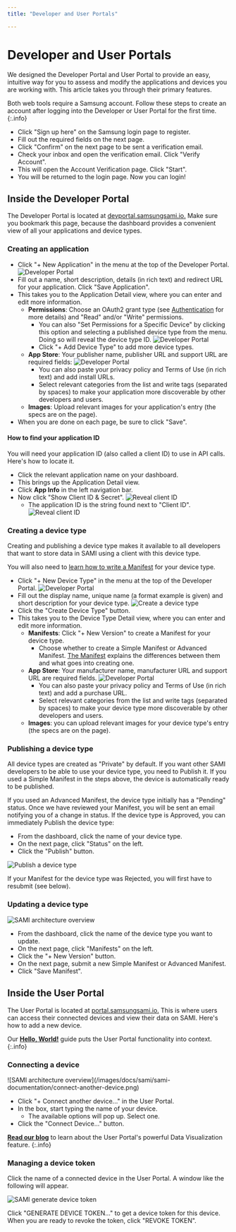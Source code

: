 ```yaml
---
title: "Developer and User Portals"

---
```

# Developer and User Portals

We designed the Developer Portal and User Portal to provide an easy, intuitive way for you to assess and modify the applications and devices you are working with. This article takes you through their primary features.

Both web tools require a Samsung account. Follow these steps to create an account after logging into the Developer or User Portal for the first time.
{:.info}

- Click "Sign up here" on the Samsung login page to register.
- Fill out the required fields on the next page.
- Click "Confirm" on the next page to be sent a verification email.
- Check your inbox and open the verification email. Click "Verify Account".
- This will open the Account Verification page. Click "Start".
- You will be returned to the login page. Now you can login!

## Inside the Developer Portal

The Developer Portal is located at [devportal.samsungsami.io.](http://devportal.samsungsami.io) Make sure you bookmark this page, because the dashboard provides a convenient view of all your applications and device types.

### Creating an application

- Click "+ New Application" in the menu at the top of the Developer Portal.
![Developer Portal](/images/docs/sami/sami-documentation/devportal-dashboard-createnew.png)
- Fill out a name, short description, details (in rich text) and redirect URL for your application. Click "Save Application". 
- This takes you to the Application Detail view, where you can enter and edit more information.
  - **Permissions**: Choose an OAuth2 grant type (see [Authentication](/sami/sami-documentation/authentication.html) for more details) and "Read" and/or "Write" permissions.
    - You can also "Set Permissions for a Specific Device" by clicking this option and selecting a published device type from the menu. Doing so will reveal the device type ID.
    ![Developer Portal](/images/docs/sami/sami-documentation/devportal-application-adddevicetype.png)
    - Click "+ Add Device Type" to add more device types.
  - **App Store**: Your publisher name, publisher URL and support URL are required fields:
    ![Developer Portal](/images/docs/sami/sami-documentation/devportal-application-pubinfo.png)
    - You can also paste your privacy policy and Terms of Use (in rich text) and add install URLs. 
    - Select relevant categories from the list and write tags (separated by spaces) to make your application more discoverable by other developers and users.
  - **Images**: Upload relevant images for your application's entry (the specs are on the page).
- When you are done on each page, be sure to click "Save".

#### How to find your application ID

You will need your application ID (also called a client ID) to use in API calls. Here's how to locate it.

- Click the relevant application name on your dashboard.
- This brings up the Application Detail view.
- Click **App Info** in the left navigation bar.
- Now click "Show Client ID & Secret".
![Reveal client ID](/images/docs/sami/sami-documentation/devportal-application-clientid.png)
  - The application ID is the string found next to "Client ID".
![Reveal client ID](/images/docs/sami/sami-documentation/application-client-id-reveal-3.png)

### Creating a device type

Creating and publishing a device type makes it available to all developers that want to store data in SAMI using a client with this device type.

You will also need to [learn how to write a Manifest](/sami/sami-documentation/the-manifest.html) for your device type. 

- Click "+ New Device Type" in the menu at the top of the Developer Portal.
![Developer Portal](/images/docs/sami/sami-documentation/devportal-dashboard-createnew.png)
- Fill out the display name, unique name (a format example is given) and short description for your device type.
  ![Create a device type](/images/docs/sami/sami-documentation/devportal_newdevicetype.png)
- Click the "Create Device Type" button.
- This takes you to the Device Type Detail view, where you can enter and edit more information.
  - **Manifests**: Click "+ New Version" to create a Manifest for your device type.
    - Choose whether to create a Simple Manifest or Advanced Manifest. [The Manifest](/sami/sami-documentation/the-manifest.html) explains the differences between them and what goes into creating one.
  - **App Store**: Your manufacturer name, manufacturer URL and support URL are required fields.
    ![Developer Portal](/images/docs/sami/sami-documentation/devportal-application-manuinfo.png)
    - You can also paste your privacy policy and Terms of Use (in rich text) and add a purchase URL. 
    - Select relevant categories from the list and write tags (separated by spaces) to make your device type more discoverable by other developers and users.
  - **Images**: you can upload relevant images for your device type's entry (the specs are on the page).

### Publishing a device type

All device types are created as "Private" by default. If you want other SAMI developers to be able to use your device type, you need to Publish it. If you used a Simple Manifest in the steps above, the device is automatically ready to be published. 

If you used an Advanced Manifest, the device type initially has a "Pending" status. Once we have reviewed your Manifest, you will be sent an email notifying you of a change in status. If the device type is Approved, you can immediately Publish the device type:

  - From the dashboard, click the name of your device type.
  - On the next page, click "Status" on the left.
  - Click the "Publish" button.

![Publish a device type](/images/docs/sami/sami-documentation/publish-device-type.png)

If your Manifest for the device type was Rejected, you will first have to resubmit (see below).

### Updating a device type

![SAMI architecture overview](/images/docs/sami/sami-documentation/device-type-update.png)

- From the dashboard, click the name of the device type you want to update.
- On the next page, click "Manifests" on the left.
- Click the "+ New Version" button.
- On the next page, submit a new Simple Manifest or Advanced Manifest.
- Click "Save Manifest".

## Inside the User Portal

The User Portal is located at [portal.samsungsami.io.](http://portal.samsungsami.io) This is where users can access their connected devices and view their data on SAMI. Here's how to add a new device.

Our [**Hello, World!**](/sami/sami-documentation/hello-world.html) guide puts the User Portal functionality into context.
{:.info}


### Connecting a device

<div  class="photo-grid" style="max-width: 512px;">
![SAMI architecture overview](/images/docs/sami/sami-documentation/connect-another-device.png)
</div>

- Click "+ Connect another device..." in the User Portal.
- In the box, start typing the name of your device. 
  - The available options will pop up. Select one.
- Click the "Connect Device..." button.

[**Read our blog**](https://blog.samsungsami.io/portals/datavisualization/2015/01/09/opening-the-user-portal.html) to learn about the User Portal's powerful Data Visualization feature.
{:.info}

### Managing a device token

Click the name of a connected device in the User Portal. A window like the following will appear. 

![SAMI generate device token](/images/docs/sami/sami-documentation/generate-device-token.png)

Click "GENERATE DEVICE TOKEN..." to get a device token for this device. When you are ready to revoke the token, click "REVOKE TOKEN".